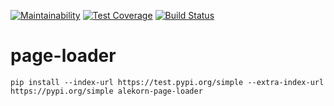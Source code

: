 [![Maintainability](https://api.codeclimate.com/v1/badges/4c3aef848a49cc1296d4/maintainability)](https://codeclimate.com/github/alekorn/python-project-lvl3/maintainability)
[![Test Coverage](https://api.codeclimate.com/v1/badges/4c3aef848a49cc1296d4/test_coverage)](https://codeclimate.com/github/alekorn/python-project-lvl3/test_coverage)
[![Build Status](https://travis-ci.com/alekorn/python-project-lvl3.svg?branch=master)](https://travis-ci.com/alekorn/python-project-lvl3)
# page-loader

```
pip install --index-url https://test.pypi.org/simple --extra-index-url https://pypi.org/simple alekorn-page-loader
```
